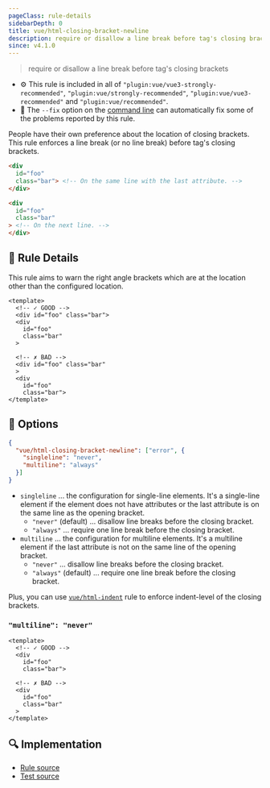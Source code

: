 ```yaml
---
pageClass: rule-details
sidebarDepth: 0
title: vue/html-closing-bracket-newline
description: require or disallow a line break before tag's closing brackets
since: v4.1.0
---
```

> require or disallow a line break before tag's closing brackets

- :gear: This rule is included in all of `"plugin:vue/vue3-strongly-recommended"`, `"plugin:vue/strongly-recommended"`, `"plugin:vue/vue3-recommended"` and `"plugin:vue/recommended"`.
- :wrench: The `--fix` option on the [command line](https://eslint.org/docs/user-guide/command-line-interface#fixing-problems) can automatically fix some of the problems reported by this rule.

People have their own preference about the location of closing brackets.
This rule enforces a line break (or no line break) before tag's closing brackets.

```html
<div
  id="foo"
  class="bar"> <!-- On the same line with the last attribute. -->
</div>

<div
  id="foo"
  class="bar"
> <!-- On the next line. -->
</div>
```

## :book: Rule Details

This rule aims to warn the right angle brackets which are at the location other than the configured location.

<eslint-code-block fix :rules="{'vue/html-closing-bracket-newline': ['error']}">

```vue
<template>
  <!-- ✓ GOOD -->
  <div id="foo" class="bar">
  <div
    id="foo"
    class="bar"
  >

  <!-- ✗ BAD -->
  <div id="foo" class="bar"
  >
  <div
    id="foo"
    class="bar">
</template>
```

</eslint-code-block>

## :wrench: Options

```json
{
  "vue/html-closing-bracket-newline": ["error", {
    "singleline": "never",
    "multiline": "always"
  }]
}
```

- `singleline` ... the configuration for single-line elements. It's a single-line element if the element does not have attributes or the last attribute is on the same line as the opening bracket.
    - `"never"` (default) ... disallow line breaks before the closing bracket.
    - `"always"` ... require one line break before the closing bracket.
- `multiline` ... the configuration for multiline elements. It's a multiline element if the last attribute is not on the same line of the opening bracket.
    - `"never"` ... disallow line breaks before the closing bracket.
    - `"always"` (default) ... require one line break before the closing bracket.

Plus, you can use [`vue/html-indent`](./html-indent.md) rule to enforce indent-level of the closing brackets.

### `"multiline": "never"`

<eslint-code-block fix :rules="{'vue/html-closing-bracket-newline': ['error', { 'multiline': 'never' }]}">

```vue
<template>
  <!-- ✓ GOOD -->
  <div
    id="foo"
    class="bar">

  <!-- ✗ BAD -->
  <div
    id="foo"
    class="bar"
  >
</template>
```

</eslint-code-block>

## :mag: Implementation

- [Rule source](https://github.com/vuejs/eslint-plugin-vue/blob/master/lib/rules/html-closing-bracket-newline.js)
- [Test source](https://github.com/vuejs/eslint-plugin-vue/blob/master/tests/lib/rules/html-closing-bracket-newline.js)
